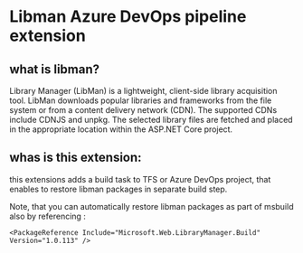 # Libman Azure DevOps pipeline extension

## what is libman?

Library Manager (LibMan) is a lightweight, client-side library acquisition tool. LibMan downloads popular libraries and frameworks from the file system or from a content delivery network (CDN). The supported CDNs include CDNJS and unpkg. The selected library files are fetched and placed in the appropriate location within the ASP.NET Core project.

## whas is this extension:

this extensions adds a build task to TFS or Azure DevOps project, that enables to restore libman packages in separate build step.

Note, that you can automatically restore libman packages as part of msbuild also by referencing :

    <PackageReference Include="Microsoft.Web.LibraryManager.Build" Version="1.0.113" />
	